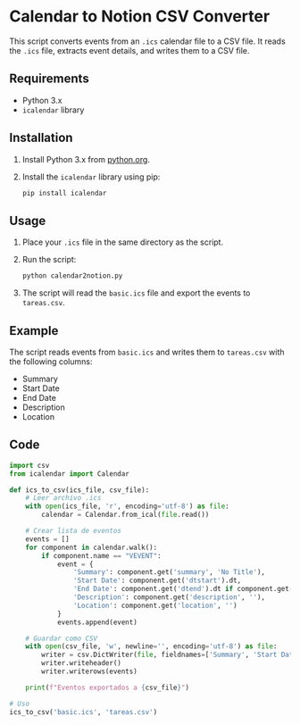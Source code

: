# Calendar to Notion CSV Converter

This script converts events from an `.ics` calendar file to a CSV file. It reads the `.ics` file, extracts event details, and writes them to a CSV file.

## Requirements

- Python 3.x
- `icalendar` library

## Installation

1. Install Python 3.x from [python.org](https://www.python.org/).
2. Install the `icalendar` library using pip:

    ```sh
    pip install icalendar
    ```

## Usage

1. Place your `.ics` file in the same directory as the script.
2. Run the script:

    ```sh
    python calendar2notion.py
    ```

3. The script will read the `basic.ics` file and export the events to `tareas.csv`.

## Example

The script reads events from `basic.ics` and writes them to `tareas.csv` with the following columns:

- Summary
- Start Date
- End Date
- Description
- Location

## Code

```python
import csv
from icalendar import Calendar

def ics_to_csv(ics_file, csv_file):
    # Leer archivo .ics
    with open(ics_file, 'r', encoding='utf-8') as file:
        calendar = Calendar.from_ical(file.read())

    # Crear lista de eventos
    events = []
    for component in calendar.walk():
        if component.name == "VEVENT":
            event = {
                'Summary': component.get('summary', 'No Title'),
                'Start Date': component.get('dtstart').dt,
                'End Date': component.get('dtend').dt if component.get('dtend') else None,
                'Description': component.get('description', ''),
                'Location': component.get('location', '')
            }
            events.append(event)

    # Guardar como CSV
    with open(csv_file, 'w', newline='', encoding='utf-8') as file:
        writer = csv.DictWriter(file, fieldnames=['Summary', 'Start Date', 'End Date', 'Description', 'Location'])
        writer.writeheader()
        writer.writerows(events)

    print(f"Eventos exportados a {csv_file}")

# Uso
ics_to_csv('basic.ics', 'tareas.csv')